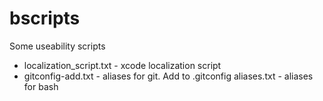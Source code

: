 bscripts
========

Some useability scripts

* localization_script.txt - xcode localization script
* gitconfig-add.txt - aliases for git. Add to .gitconfig
aliases.txt - aliases for bash

